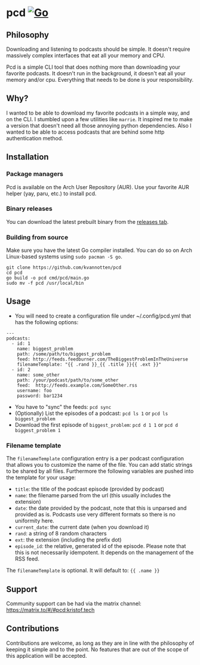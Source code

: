 # pcd [![Go](https://github.com/kvannotten/pcd/actions/workflows/go.yml/badge.svg)](https://github.com/kvannotten/pcd/actions/workflows/go.yml)

## Philosophy

Downloading and listening to podcasts should be simple. It doesn't require massively complex interfaces that eat all your memory and CPU. 

Pcd is a simple CLI tool that does nothing more than downloading your favorite podcasts. It doesn't run in the background, it doesn't eat all your memory and/or cpu. Everything that needs to be done is your responsibility. 

## Why?

I wanted to be able to download my favorite podcasts in a simple way, and on the CLI. I stumbled upon a few utilities like `marrie`. It inspired me to make a version that doesn't need all those annoying python dependencies. Also I wanted to be able to access podcasts that are behind some http authentication method.

## Installation

### Package managers

Pcd is available on the Arch User Repository (AUR). Use your favorite AUR helper (yay, paru, etc.) to install pcd.

### Binary releases

You can download the latest prebuilt binary from the [releases tab](https://github.com/kvannotten/pcd/releases).

### Building from source

Make sure you have the latest Go compiler installed. You can do so on Arch Linux-based systems using `sudo pacman -S go`.
```
git clone https://github.com/kvannotten/pcd
cd pcd
go build -o pcd cmd/pcd/main.go
sudo mv -f pcd /usr/local/bin
```

## Usage

- You will need to create a configuration file under ~/.config/pcd.yml that has the following options: 
```
---
podcasts:
  - id: 1
    name: biggest_problem
    path: /some/path/to/biggest_problem
    feed: http://feeds.feedburner.com/TheBiggestProblemInTheUniverse
    filenameTemplate: "{{ .rand }}_{{ .title }}{{ .ext }}"
  - id: 2
    name: some_other
    path: /your/podcast/path/to/some_other
    feed:  http://feeds.example.com/SomeOther.rss
    username: foo
    password: bar1234
```
- You have to "sync" the feeds: `pcd sync`
- (Optionally) List the episodes of a podcast: `pcd ls 1` or `pcd ls biggest_problem`
- Download the first episode of `biggest_problem`: `pcd d 1 1` or `pcd d biggest_problem 1`

### Filename template

The `filenameTemplate` configuration entry is a per podcast configuration that allows you to
customize the name of the file. You can add static strings to be shared by all files. Furthermore
the following variables are pushed into the template for your usage:
* `title`: the title of the podcast episode (provided by podcast)
* `name`: the filename parsed from the url (this usually includes the extension)
* `date`: the date provided by the podcast, note that this is unparsed and provided as is. Podcasts use very different formats so there is no uniformity here.
* `current_date`: the current date (when you download it)
* `rand`: a string of 8 random characters
* `ext`: the extension (including the prefix dot)
* `episode_id`: the relative, generated id of the episode. Please note that this is not necessarily idempotent. It depends on the management of the RSS feed.

The `filenameTemplate` is optional. It will default to: `{{ .name }}`

## Support

Community support can be had via the matrix channel: https://matrix.to/#/#pcd:kristof.tech

## Contributions

Contributions are welcome, as long as they are in line with the philosophy of keeping it simple and to the point. No features that are out of the scope of this application will be accepted.

